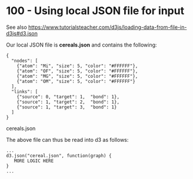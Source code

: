# 100 - Using local JSON file for input

See also https://www.tutorialsteacher.com/d3js/loading-data-from-file-in-d3js#d3.json

Our local JSON file is **cereals.json** and contains the following:

```
{
  "nodes": [
    {"atom": "Mi", "size": 5, "color": "#FFFFFF"},
    {"atom": "OF", "size": 5, "color": "#FFFFFF"},
    {"atom": "MG", "size": 5, "color": "#FFFFFF"},
    {"atom": "OM", "size": 5, "color": "#FFFFFF"}
  ],
  "links": [
    {"source": 0, "target": 1,  "bond": 1},
    {"source": 1, "target": 2,  "bond": 1},
    {"source": 1, "target": 3,  "bond": 1}
  ]
}
```
cereals.json

The above file can thus be read into d3 as follows:

```
...
d3.json("cereal.json", function(graph) {
   MORE LOGIC HERE
}
...
```
